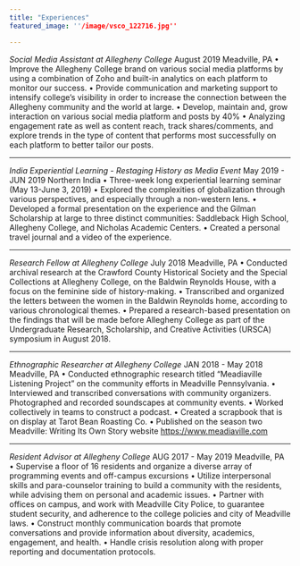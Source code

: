 ```yaml
---
title: "Experiences"
featured_image: ''/image/vsco_122716.jpg''

---
```

_Social Media Assistant at Allegheny College_
August 2019
Meadville, PA
• Improve the Allegheny College brand on various social media platforms by using a combination of Zoho and built-in analytics on each platform to monitor our success.
• Provide communication and marketing support to intensify college’s visibility in order to increase the connection between the Allegheny community and the world at large.
• Develop, maintain and, grow interaction on various social media platform and posts by 40%
• Analyzing engagement rate as well as content reach, track shares/comments, and explore trends in the type of content that performs most successfully on each platform to better tailor our posts.

---
_India Experiential Learning - Restaging History as Media Event_
May 2019 - JUN 2019
Northern India
• Three-week long experiential learning seminar (May 13-June 3, 2019)
• Explored the complexities of globalization through various perspectives, and especially through a non-western lens.
• Developed a formal presentation on the experience and the Gilman Scholarship at large to three distinct communities: Saddleback High School, Allegheny College, and Nicholas Academic Centers.
• Created a personal travel journal and a video of the experience.

---
_Research Fellow at Allegheny College_
July 2018
Meadville, PA
• Conducted archival research at the Crawford County Historical Society and the Special Collections at Allegheny College, on the Baldwin Reynolds House, with a focus on the feminine side of history-making.
• Transcribed and organized the letters between the women in the Baldwin Reynolds home, according to various chronological themes.
• Prepared a research-based presentation on the findings that will be made before Allegheny College as part of the Undergraduate Research, Scholarship, and Creative Activities (URSCA) symposium in August 2018.

---
_Ethnographic Researcher at Allegheny College_
JAN 2018 - May 2018
Meadville, PA
• Conducted ethnographic research titled “Meadiaville Listening Project” on the community efforts in Meadville Pennsylvania.
• Interviewed and transcribed conversations with community organizers.
Photographed and recorded soundscapes at community events.
• Worked collectively in teams to construct a podcast.
• Created a scrapbook that is on display at Tarot Bean Roasting Co.
• Published on the season two Meadville: Writing Its Own Story website https://www.meadiaville.com

---
_Resident Advisor at Allegheny College_
AUG 2017 - May 2019
Meadville, PA
• Supervise a floor of 16 residents and organize a diverse array of programming events and off-campus excursions
• Utilize interpersonal skills and para-counselor training to build a community with the residents, while advising them on personal and academic issues.
• Partner with offices on campus, and work with Meadville City Police, to guarantee student security, and adherence to the college policies and city of Meadville laws.
• Construct monthly communication boards that promote conversations and provide information about diversity, academics, engagement, and health.
• Handle crisis resolution along with proper reporting and documentation protocols.
